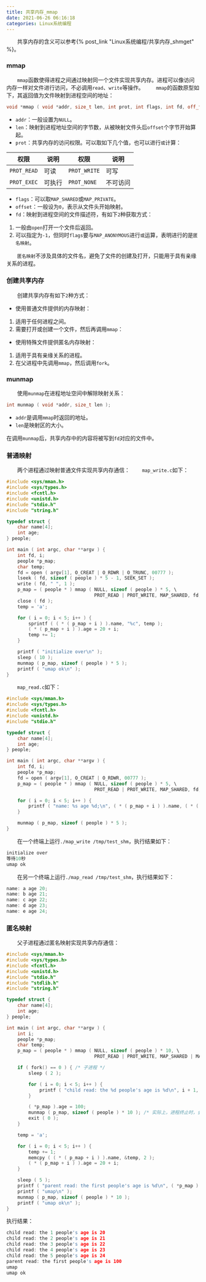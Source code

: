 ```yaml
---
title: 共享内存_mmap
date: 2021-06-26 06:16:18
categories: Linux系统编程
---
```

&emsp;&emsp;共享内存的含义可以参考{% post_link "Linux系统编程/共享内存_shmget" %}。<!--more-->

### mmap

&emsp;&emsp;`mmap`函数使得进程之间通过映射同一个文件实现共享内存。进程可以像访问内存一样对文件进行访问，不必调用`read`、`write`等操作。
&emsp;&emsp;`mmap`的函数原型如下，其返回值为文件映射到进程空间的地址：

``` cpp
void *mmap ( void *addr, size_t len, int prot, int flags, int fd, off_t offset );
```

- `addr`：一般设置为`NULL`。
- `len`：映射到进程地址空间的字节数，从被映射文件头后`offset`个字节开始算起。
- `prot`：共享内存的访问权限。可以取如下几个值，也可以进行`或`计算：

权限        | 说明   | 权限         | 说明
------------|--------|-------------|----
`PROT_READ` | 可读   | `PROT_WRITE` | 可写
`PROT_EXEC` | 可执行 | `PROT_NONE`  | 不可访问

- `flags`：可以取`MAP_SHARED`或`MAP_PRIVATE`。
- `offset`：一般设为`0`，表示从文件头开始映射。
- `fd`：映射到进程空间的文件描述符，有如下`2`种获取方式：

1. 一般由`open`打开一个文件后返回。
2. 可以指定为`-1`，但同时`flags`要与`MAP_ANONYMOUS`进行`或`运算，表明进行的是`匿名映射`。

&emsp;&emsp;`匿名映射`不涉及具体的文件名，避免了文件的创建及打开，只能用于具有亲缘关系的进程。

### 创建共享内存

&emsp;&emsp;创建共享内存有如下`2`种方式：

- 使用普通文件提供的内存映射：

1. 适用于任何进程之间。
2. 需要打开或创建一个文件，然后再调用`mmap`：

- 使用特殊文件提供匿名内存映射：

1. 适用于具有亲缘关系的进程。
2. 在父进程中先调用`mmap`，然后调用`fork`。

### munmap

&emsp;&emsp;使用`munmap`在进程地址空间中解除映射关系：

``` cpp
int munmap ( void *addr, size_t len );
```

- `addr`是调用`mmap`时返回的地址。
- `len`是映射区的大小。

在调用`munmap`后，共享内存中的内容将被写到`fd`对应的文件中。

### 普通映射

&emsp;&emsp;两个进程通过映射普通文件实现共享内存通信：
&emsp;&emsp;`map_write.c`如下：

``` cpp
#include <sys/mman.h>
#include <sys/types.h>
#include <fcntl.h>
#include <unistd.h>
#include "stdio.h"
#include "string.h"

typedef struct {
    char name[4];
    int age;
} people;

int main ( int argc, char **argv ) {
    int fd, i;
    people *p_map;
    char temp;
    fd = open ( argv[1], O_CREAT | O_RDWR | O_TRUNC, 00777 );
    lseek ( fd, sizeof ( people ) * 5 - 1, SEEK_SET );
    write ( fd, " ", 1 );
    p_map = ( people * ) mmap ( NULL, sizeof ( people ) * 5, \
                                PROT_READ | PROT_WRITE, MAP_SHARED, fd, 0 );
    close ( fd );
    temp = 'a';

    for ( i = 0; i < 5; i++ ) {
        sprintf ( ( * ( p_map + i ) ).name, "%c", temp );
        ( * ( p_map + i ) ).age = 20 + i;
        temp += 1;
    }

    printf ( "initialize over\n" );
    sleep ( 10 );
    munmap ( p_map, sizeof ( people ) * 5 );
    printf ( "umap ok\n" );
}
```

&emsp;&emsp;`map_read.c`如下：

``` cpp
#include <sys/mman.h>
#include <sys/types.h>
#include <fcntl.h>
#include <unistd.h>
#include "stdio.h"

typedef struct {
    char name[4];
    int age;
} people;

int main ( int argc, char **argv ) {
    int fd, i;
    people *p_map;
    fd = open ( argv[1], O_CREAT | O_RDWR, 00777 );
    p_map = ( people * ) mmap ( NULL, sizeof ( people ) * 5, \
                                PROT_READ | PROT_WRITE, MAP_SHARED, fd, 0 );

    for ( i = 0; i < 5; i++ ) {
        printf ( "name: %s age %d;\n", ( * ( p_map + i ) ).name, ( * ( p_map + i ) ).age );
    }

    munmap ( p_map, sizeof ( people ) * 5 );
}
```

&emsp;&emsp;在一个终端上运行`./map_write /tmp/test_shm`，执行结果如下：

``` cpp
initialize over
等待10秒
umap ok
```

&emsp;&emsp;在另一个终端上运行`./map_read /tmp/test_shm`，执行结果如下：

``` cpp
name: a age 20;
name: b age 21;
name: c age 22;
name: d age 23;
name: e age 24;
```

### 匿名映射

&emsp;&emsp;父子进程通过匿名映射实现共享内存通信：

``` cpp
#include <sys/mman.h>
#include <sys/types.h>
#include <fcntl.h>
#include <unistd.h>
#include "stdio.h"
#include "stdlib.h"
#include "string.h"

typedef struct {
    char name[4];
    int age;
} people;

int main ( int argc, char **argv ) {
    int i;
    people *p_map;
    char temp;
    p_map = ( people * ) mmap ( NULL, sizeof ( people ) * 10, \
                                PROT_READ | PROT_WRITE, MAP_SHARED | MAP_ANONYMOUS, -1, 0 );

    if ( fork() == 0 ) { /* 子进程 */
        sleep ( 2 );

        for ( i = 0; i < 5; i++ ) {
            printf ( "child read: the %d people's age is %d\n", i + 1, ( * ( p_map + i ) ).age );
        }

        ( *p_map ).age = 100;
        munmap ( p_map, sizeof ( people ) * 10 ); /* 实际上，进程终止时，会自动解除映射 */
        exit ( 0 );
    }

    temp = 'a';

    for ( i = 0; i < 5; i++ ) {
        temp += 1;
        memcpy ( ( * ( p_map + i ) ).name, &temp, 2 );
        ( * ( p_map + i ) ).age = 20 + i;
    }

    sleep ( 5 );
    printf ( "parent read: the first people's age is %d\n", ( *p_map ).age );
    printf ( "umap\n" );
    munmap ( p_map, sizeof ( people ) * 10 );
    printf ( "umap ok\n" );
}
```

执行结果：

``` cpp
child read: the 1 people's age is 20
child read: the 2 people's age is 21
child read: the 3 people's age is 22
child read: the 4 people's age is 23
child read: the 5 people's age is 24
parent read: the first people's age is 100
umap
umap ok
```
